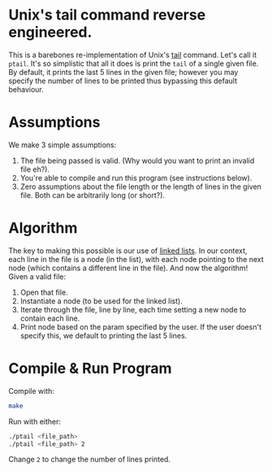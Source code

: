 # Unix's tail command reverse engineered.
This is a barebones re-implementation of Unix's [tail](https://en.wikipedia.org/wiki/Tail_(Unix)) command. Let's call it `ptail`. It's so simplistic that all it does is print the `tail` of a single given file. By default, it prints the last 5 lines in the given file; however you may specify the number of lines to be printed thus bypassing this default behaviour.

# Assumptions
We make 3 simple assumptions:
1. The file being passed is valid. (Why would you want to print an invalid file eh?).
2. You're able to compile and run this program (see instructions below).
3. Zero assumptions about the file length or the length of lines in the given file. Both can be arbitrarily long (or short?).

# Algorithm
The key to making this possible is our use of [linked lists](https://en.wikipedia.org/wiki/Linked_list). In our context, each line in the file is a node (in the list), with each node pointing to the next node (which contains a different line in the file). And now the algorithm! Given a valid file:
1. Open that file.
2. Instantiate a node (to be used for the linked list).
3. Iterate through the file, line by line, each time setting a new node to contain each line.
4. Print node based on the param specified by the user. If the user doesn't specify this, we default to printing the last 5 lines.

# Compile & Run Program
Compile with:
```sh
make
```
Run with either:
```sh
./ptail <file_path> 
./ptail <file_path> 2
```
Change `2` to change the number of lines printed.
